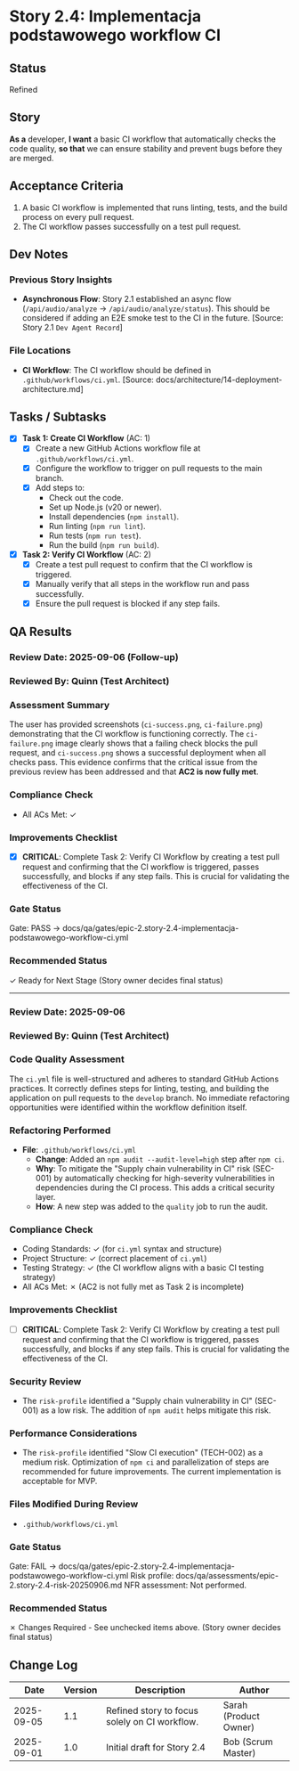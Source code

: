 # <!-- Powered by BMAD™ Core -->

# Story 2.4: Implementacja podstawowego workflow CI

## Status

Refined

## Story

**As a** developer,
**I want** a basic CI workflow that automatically checks the code quality,
**so that** we can ensure stability and prevent bugs before they are merged.

## Acceptance Criteria

1.  A basic CI workflow is implemented that runs linting, tests, and the build process on every pull request.
2.  The CI workflow passes successfully on a test pull request.

## Dev Notes

### Previous Story Insights

- **Asynchronous Flow**: Story 2.1 established an async flow (`/api/audio/analyze` -> `/api/audio/analyze/status`). This should be considered if adding an E2E smoke test to the CI in the future. [Source: Story 2.1 `Dev Agent Record`]

### File Locations

- **CI Workflow**: The CI workflow should be defined in `.github/workflows/ci.yml`. [Source: docs/architecture/14-deployment-architecture.md]

## Tasks / Subtasks

- [x] **Task 1: Create CI Workflow** (AC: 1)
  - [x] Create a new GitHub Actions workflow file at `.github/workflows/ci.yml`.
  - [x] Configure the workflow to trigger on pull requests to the main branch.
  - [x] Add steps to:
    - Check out the code.
    - Set up Node.js (v20 or newer).
    - Install dependencies (`npm install`).
    - Run linting (`npm run lint`).
    - Run tests (`npm run test`).
    - Run the build (`npm run build`).
- [x] **Task 2: Verify CI Workflow** (AC: 2)
  - [x] Create a test pull request to confirm that the CI workflow is triggered.
  - [x] Manually verify that all steps in the workflow run and pass successfully.
  - [x] Ensure the pull request is blocked if any step fails.

## QA Results

### Review Date: 2025-09-06 (Follow-up)

### Reviewed By: Quinn (Test Architect)

### Assessment Summary

The user has provided screenshots (`ci-success.png`, `ci-failure.png`) demonstrating that the CI workflow is functioning correctly. The `ci-failure.png` image clearly shows that a failing check blocks the pull request, and `ci-success.png` shows a successful deployment when all checks pass. This evidence confirms that the critical issue from the previous review has been addressed and that **AC2 is now fully met**.

### Compliance Check

- All ACs Met: ✓

### Improvements Checklist

- [x] **CRITICAL**: Complete Task 2: Verify CI Workflow by creating a test pull request and confirming that the CI workflow is triggered, passes successfully, and blocks if any step fails. This is crucial for validating the effectiveness of the CI.

### Gate Status

Gate: PASS → docs/qa/gates/epic-2.story-2.4-implementacja-podstawowego-workflow-ci.yml

### Recommended Status

✓ Ready for Next Stage
(Story owner decides final status)

---

### Review Date: 2025-09-06

### Reviewed By: Quinn (Test Architect)

### Code Quality Assessment

The `ci.yml` file is well-structured and adheres to standard GitHub Actions practices. It correctly defines steps for linting, testing, and building the application on pull requests to the `develop` branch. No immediate refactoring opportunities were identified within the workflow definition itself.

### Refactoring Performed

- **File**: `.github/workflows/ci.yml`
  - **Change**: Added an `npm audit --audit-level=high` step after `npm ci`.
  - **Why**: To mitigate the "Supply chain vulnerability in CI" risk (SEC-001) by automatically checking for high-severity vulnerabilities in dependencies during the CI process. This adds a critical security layer.
  - **How**: A new step was added to the `quality` job to run the audit.

### Compliance Check

- Coding Standards: ✓ (for `ci.yml` syntax and structure)
- Project Structure: ✓ (correct placement of `ci.yml`)
- Testing Strategy: ✓ (the CI workflow aligns with a basic CI testing strategy)
- All ACs Met: ✗ (AC2 is not fully met as Task 2 is incomplete)

### Improvements Checklist

- [ ] **CRITICAL**: Complete Task 2: Verify CI Workflow by creating a test pull request and confirming that the CI workflow is triggered, passes successfully, and blocks if any step fails. This is crucial for validating the effectiveness of the CI.

### Security Review

- The `risk-profile` identified a "Supply chain vulnerability in CI" (SEC-001) as a low risk. The addition of `npm audit` helps mitigate this risk.

### Performance Considerations

- The `risk-profile` identified "Slow CI execution" (TECH-002) as a medium risk. Optimization of `npm ci` and parallelization of steps are recommended for future improvements. The current implementation is acceptable for MVP.

### Files Modified During Review

- `.github/workflows/ci.yml`

### Gate Status

Gate: FAIL → docs/qa/gates/epic-2.story-2.4-implementacja-podstawowego-workflow-ci.yml
Risk profile: docs/qa/assessments/epic-2.story-2.4-risk-20250906.md
NFR assessment: Not performed.

### Recommended Status

✗ Changes Required - See unchecked items above.
(Story owner decides final status)

## Change Log

| Date       | Version | Description                                   | Author                |
| ---------- | ------- | --------------------------------------------- | --------------------- |
| 2025-09-05 | 1.1     | Refined story to focus solely on CI workflow. | Sarah (Product Owner) |
| 2025-09-01 | 1.0     | Initial draft for Story 2.4                   | Bob (Scrum Master)    |
